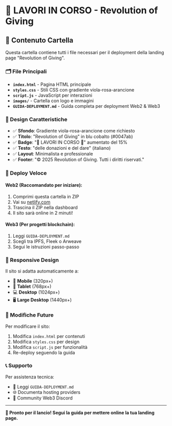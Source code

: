 # 🚧 LAVORI IN CORSO - Revolution of Giving

## 📁 Contenuto Cartella

Questa cartella contiene tutti i file necessari per il deployment della landing page "Revolution of Giving".

### 🗂️ File Principali

- **`index.html`** - Pagina HTML principale
- **`styles.css`** - Stili CSS con gradiente viola-rosa-arancione
- **`script.js`** - JavaScript per interazioni
- **`images/`** - Cartella con logo e immagini
- **`GUIDA-DEPLOYMENT.md`** - Guida completa per deployment Web2 & Web3

### 🎨 Design Caratteristiche

- ✅ **Sfondo**: Gradiente viola-rosa-arancione come richiesto
- ✅ **Titolo**: "Revolution of Giving" in blu cobalto (#0047ab)
- ✅ **Badge**: "🚧 LAVORI IN CORSO 🚧" aumentato del 15%
- ✅ **Testo**: "delle donazioni e del dare" (italiano)
- ✅ **Layout**: Minimalista e professionale
- ✅ **Footer**: "© 2025 Revolution of Giving. Tutti i diritti riservati."

### 🚀 Deploy Veloce

#### Web2 (Raccomandato per iniziare):
1. Comprimi questa cartella in ZIP
2. Vai su [netlify.com](https://netlify.com)
3. Trascina il ZIP nella dashboard
4. Il sito sarà online in 2 minuti!

#### Web3 (Per progetti blockchain):
1. Leggi `GUIDA-DEPLOYMENT.md`
2. Scegli tra IPFS, Fleek o Arweave
3. Segui le istruzioni passo-passo

### 📱 Responsive Design

Il sito si adatta automaticamente a:
- 📱 **Mobile** (320px+)
- 📱 **Tablet** (768px+)
- 💻 **Desktop** (1024px+)
- 🖥️ **Large Desktop** (1440px+)

### 🔧 Modifiche Future

Per modificare il sito:
1. Modifica `index.html` per contenuti
2. Modifica `styles.css` per design
3. Modifica `script.js` per funzionalità
4. Re-deploy seguendo la guida

### 📞 Supporto

Per assistenza tecnica:
- 📖 Leggi `GUIDA-DEPLOYMENT.md`
- 🌐 Documenta hosting providers
- 💬 Community Web3 Discord

---

**🎯 Pronto per il lancio! Segui la guida per mettere online la tua landing page.**
